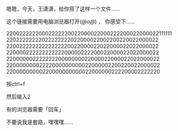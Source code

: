 嗯嗯，今天，王潇潇，给你搭了这样一个文件……

这个链接需要用电脑浏览器打开(*@ο@*) ， 你感受下……


22002222220002222220022000022000222200022000022111111
22022222222022222222022000022002200220022000022
22002222222222222220022000022022000022022000022
22000022222222222200000222200022000022022000022
22000000222222220000000022000022000022022000022
22000000002222000000000022000002200220022000022
22000000000220000000000022000000222200002222220


按ctrl+f

然后输入2 

有的浏览器需要「回车」

不要说我是套路，嘿嘿嘿……
